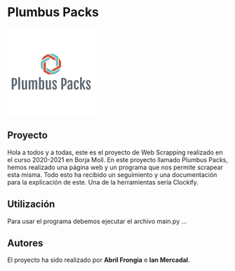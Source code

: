 # Plumbus Packs

![Imagen de nuestro logo](docs/imagenes/logo.png)

## Proyecto

Hola a todos y a todas, este es el proyecto de Web Scrapping realizado en el curso 2020-2021 en Borja Moll.
En este proyecto llamado Plumbus Packs, hemos realizado una página web y un programa que nos permite scrapear esta misma. Todo esto ha recibido un seguimiento y una documentación para la explicación de este.
Una de la herramientas sería Clockify. 

## Utilización

Para usar el programa debemos ejecutar el archivo main.py ...

## Autores

El proyecto ha sido realizado por **Abril Frongia** e **Ian Mercadal**. 
